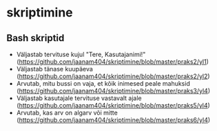 # skriptimine
## Bash skriptid
* Väljastab tervituse kujul "Tere, Kasutajanimi!" (https://github.com/jaanam404/skriptimine/blob/master/praks2/yl1)
* Väljastab tänase kuupäeva (https://github.com/jaanam404/skriptimine/blob/master/praks2/yl2)
* Arvutab, mitu bussi on vaja, et kõik inimesed peale mahuksid (https://github.com/jaanam404/skriptimine/blob/master/praks3/yl4)
* Väljastab kasutajale tervituse vastavalt ajale (https://github.com/jaanam404/skriptimine/blob/master/praks5/yl4)
* Arvutab, kas arv on algarv või mitte (https://github.com/jaanam404/skriptimine/blob/master/praks6/yl4)
